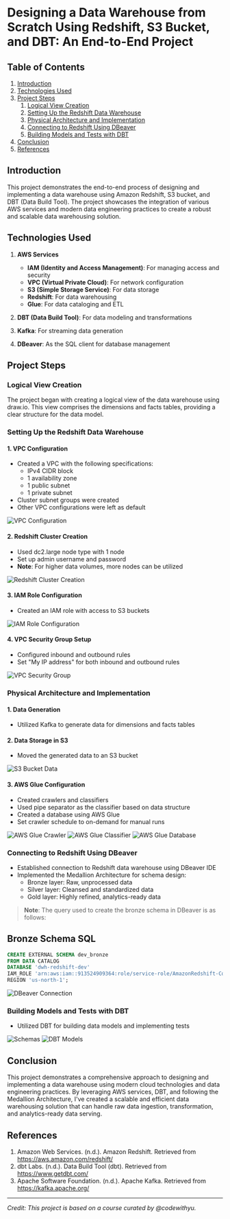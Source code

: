 # Designing a Data Warehouse from Scratch Using Redshift, S3 Bucket, and DBT: An End-to-End Project

## Table of Contents
1. [Introduction](#introduction)
2. [Technologies Used](#technologies-used)
3. [Project Steps](#project-steps)
   1. [Logical View Creation](#logical-view-creation)
   2. [Setting Up the Redshift Data Warehouse](#setting-up-the-redshift-data-warehouse)
   3. [Physical Architecture and Implementation](#physical-architecture-and-implementation)
   4. [Connecting to Redshift Using DBeaver](#connecting-to-redshift-using-dbeaver)
   5. [Building Models and Tests with DBT](#building-models-and-tests-with-dbt)
4. [Conclusion](#conclusion)
5. [References](#references)

## Introduction

This project demonstrates the end-to-end process of designing and implementing a data warehouse using Amazon Redshift, S3 bucket, and DBT (Data Build Tool). The project showcases the integration of various AWS services and modern data engineering practices to create a robust and scalable data warehousing solution.

## Technologies Used

1. **AWS Services**
   - **IAM (Identity and Access Management)**: For managing access and security
   - **VPC (Virtual Private Cloud)**: For network configuration
   - **S3 (Simple Storage Service)**: For data storage
   - **Redshift**: For data warehousing
   - **Glue**: For data cataloging and ETL

2. **DBT (Data Build Tool)**: For data modeling and transformations

3. **Kafka**: For streaming data generation

4. **DBeaver**: As the SQL client for database management

## Project Steps

### Logical View Creation

The project began with creating a logical view of the data warehouse using draw.io. This view comprises the dimensions and facts tables, providing a clear structure for the data model.

### Setting Up the Redshift Data Warehouse

#### 1. VPC Configuration

- Created a VPC with the following specifications:
  - IPv4 CIDR block
  - 1 availability zone
  - 1 public subnet
  - 1 private subnet
- Cluster subnet groups were created
- Other VPC configurations were left as default

![VPC Configuration](./project_images/vpc.png)

#### 2. Redshift Cluster Creation

- Used dc2.large node type with 1 node
- Set up admin username and password
- **Note**: For higher data volumes, more nodes can be utilized

![Redshift Cluster Creation](./project_images/redshift_cluster.png)

#### 3. IAM Role Configuration

- Created an IAM role with access to S3 buckets

![IAM Role Configuration](./project_images/iam_role.png)

#### 4. VPC Security Group Setup

- Configured inbound and outbound rules
- Set "My IP address" for both inbound and outbound rules

![VPC Security Group](./project_images/vpc_security_group.png)

### Physical Architecture and Implementation

#### 1. Data Generation

- Utilized Kafka to generate data for dimensions and facts tables

#### 2. Data Storage in S3

- Moved the generated data to an S3 bucket

![S3 Bucket Data](./project_images/s3_bucket.png)

#### 3. AWS Glue Configuration

- Created crawlers and classifiers
- Used pipe separator as the classifier based on data structure
- Created a database using AWS Glue
- Set crawler schedule to on-demand for manual runs

![AWS Glue Crawler](./project_images/glue_crawler.png)
![AWS Glue Classifier](./project_images/glue_classifier.png)
![AWS Glue Database](./project_images/glue_database.png)

### Connecting to Redshift Using DBeaver

- Established connection to Redshift data warehouse using DBeaver IDE
- Implemented the Medallion Architecture for schema design:
  - Bronze layer: Raw, unprocessed data
  - Silver layer: Cleansed and standardized data
  - Gold layer: Highly refined, analytics-ready data

> **Note**: The query used to create the bronze schema in DBeaver is as follows:

## Bronze Schema SQL

```sql
CREATE EXTERNAL SCHEMA dev_bronze
FROM DATA CATALOG 
DATABASE 'dwh-redshift-dev'
IAM_ROLE 'arn:aws:iam::913524909364:role/service-role/AmazonRedshift-CommandsAccessRole-20241014T010823'
REGION 'us-north-1';
```

![DBeaver Connection](./project_images/dbeaver_connection.png)

### Building Models and Tests with DBT

- Utilized DBT for building data models and implementing tests

![Schemas](./project_images/schemas.png)
![DBT Models](./project_images/dbt_models.png)

## Conclusion

This project demonstrates a comprehensive approach to designing and implementing a data warehouse using modern cloud technologies and data engineering practices. By leveraging AWS services, DBT, and following the Medallion Architecture, I've created a scalable and efficient data warehousing solution that can handle raw data ingestion, transformation, and analytics-ready data serving.

## References

1. Amazon Web Services. (n.d.). Amazon Redshift. Retrieved from https://aws.amazon.com/redshift/
2. dbt Labs. (n.d.). Data Build Tool (dbt). Retrieved from https://www.getdbt.com/
3. Apache Software Foundation. (n.d.). Apache Kafka. Retrieved from https://kafka.apache.org/

---

*Credit: This project is based on a course curated by @codewithyu.*
